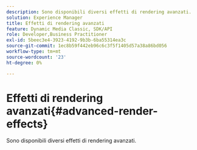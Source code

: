 ```yaml
---
description: Sono disponibili diversi effetti di rendering avanzati.
solution: Experience Manager
title: Effetti di rendering avanzati
feature: Dynamic Media Classic, SDK/API
role: Developer,Business Practitioner
exl-id: 5beec3e4-3923-4192-9b3b-6ba55314ea3c
source-git-commit: 1ec8b59f442eb96c6c3f5f1405d57a38a86bd056
workflow-type: tm+mt
source-wordcount: '23'
ht-degree: 0%

---
```


# Effetti di rendering avanzati{#advanced-render-effects}

Sono disponibili diversi effetti di rendering avanzati.

